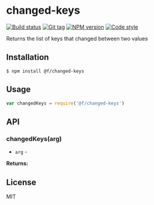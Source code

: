 
# changed-keys

[![Build status][travis-image]][travis-url]
[![Git tag][git-image]][git-url]
[![NPM version][npm-image]][npm-url]
[![Code style][standard-image]][standard-url]

Returns the list of keys that changed between two values

## Installation

    $ npm install @f/changed-keys

## Usage

```js
var changedKeys = require('@f/changed-keys')

```

## API

### changedKeys(arg)

- `arg` -

**Returns:**

## License

MIT

[travis-image]: https://img.shields.io/travis/micro-js/changed-keys.svg?style=flat-square
[travis-url]: https://travis-ci.org/micro-js/changed-keys
[git-image]: https://img.shields.io/github/tag/micro-js/changed-keys.svg
[git-url]: https://github.com/micro-js/changed-keys
[standard-image]: https://img.shields.io/badge/code%20style-standard-brightgreen.svg?style=flat
[standard-url]: https://github.com/feross/standard
[npm-image]: https://img.shields.io/npm/v/@f/changed-keys.svg?style=flat-square
[npm-url]: https://npmjs.org/package/@f/changed-keys
